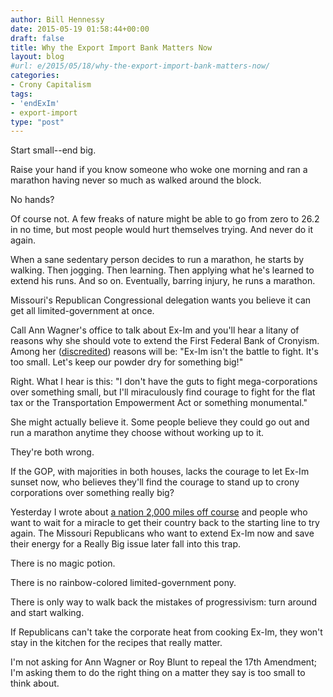 ```yaml
---
author: Bill Hennessy
date: 2015-05-19 01:58:44+00:00
draft: false
title: Why the Export Import Bank Matters Now
layout: blog
#url: e/2015/05/18/why-the-export-import-bank-matters-now/
categories:
- Crony Capitalism
tags:
- 'endExIm'
- export-import
type: "post"
---
```


Start small--end big.

Raise your hand if you know someone who woke one morning and ran a marathon having never so much as walked around the block.

No hands?

Of course not. A few freaks of nature might be able to go from zero to 26.2 in no time, but most people would hurt themselves trying. And never do it again.

When a sane sedentary person decides to run a marathon, he starts by walking. Then jogging. Then learning. Then applying what he's learned to extend his runs. And so on. Eventually, barring injury, he runs a marathon.

Missouri's Republican Congressional delegation wants you believe it can get all limited-government at once.

Call Ann Wagner's office to talk about Ex-Im and you'll hear a litany of reasons why she should vote to extend the First Federal Bank of Cronyism. Among her ([discredited](https://hennessysview.com/2014/09/10/heres-ex-im-facts-ann-wagner-claire-mccaskill-wont-tell/)) reasons will be: "Ex-Im isn't the battle to fight. It's too small. Let's keep our powder dry for something big!"

Right. What I hear is this: "I don't have the guts to fight mega-corporations over something small, but I'll miraculously find courage to fight for the flat tax or the Transportation Empowerment Act or something monumental."

She might actually believe it. Some people believe they could go out and run a marathon anytime they choose without working up to it.

They're both wrong.

If the GOP, with majorities in both houses, lacks the courage to let Ex-Im sunset now, who believes they'll find the courage to stand up to crony corporations over something really big?

Yesterday I wrote about [a nation 2,000 miles off course](https://hennessysview.com/2015/05/17/going-home/) and people who want to wait for a miracle to get their country back to the starting line to try again. The Missouri Republicans who want to extend Ex-Im now and save their energy for a Really Big issue later fall into this trap.

There is no magic potion.

There is no rainbow-colored limited-government pony.

There is only way to walk back the mistakes of progressivism: turn around and start walking.

If Republicans can't take the corporate heat from cooking Ex-Im, they won't stay in the kitchen for the recipes that really matter.

I'm not asking for Ann Wagner or Roy Blunt to repeal the 17th Amendment; I'm asking them to do the right thing on a matter they say is too small to think about.



